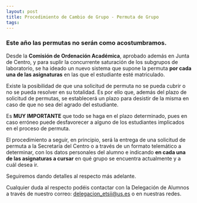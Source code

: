 ```yaml
---
layout: post
title: Procedimiento de Cambio de Grupo - Permuta de Grupo
tags: 
---
```


### Este año las permutas no serán como acostumbramos.

Desde la **Comisión de Ordenación Académica**, aprobado además en Junta de Centro, y para suplir la concurrente saturación de los subgrupos de laboratorio, se ha ideado un nuevo sistema que supone la permuta **por cada una de las asignaturas** en las que el estudiante esté matriculado. 

Existe la posibilidad de que una solicitud de permuta no se pueda cubrir o no se pueda resolver en su totalidad. Es por ello que, además del plazo de solicitud de permutas, se establecerá un plazo para desistir de la misma en caso de que no sea del agrado del estudiante.

Es **MUY IMPORTANTE** que todo se haga en el plazo determinado, pues en caso erróneo puede desfavorecer a alguno de los estudiantes implicados en el proceso de permuta.

El procedimiento a seguir, en principio, será la entrega de una solicitud de permuta a la Secretaría del Centro o a través de un formato telemático a determinar, con los datos personales del alumno e indicando **en cada una de las asignaturas a cursar** en qué grupo se encuentra actualmente y a cuál desea ir.


Seguiremos dando detalles al respecto más adelante.

Cualquier duda al respecto podéis contactar con la Delegación de Alumnos a través de nuestro correo: delegacion_etsii@us.es o en nuestras redes.